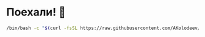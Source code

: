 # Поехали! 🚀

```bash
/bin/bash -c "$(curl -fsSL https://raw.githubusercontent.com/AKolodeev/ansible/main/exec.sh)"
```
